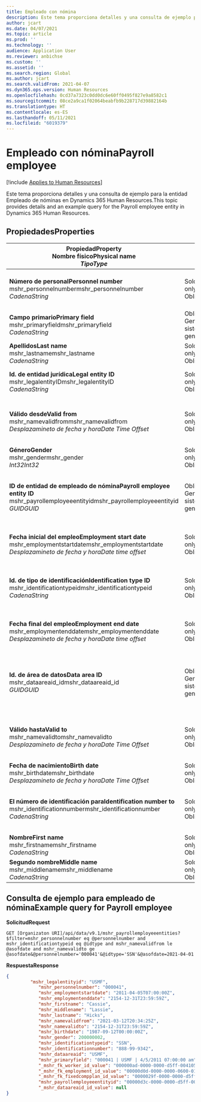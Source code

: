 ```yaml
---
title: Empleado con nómina
description: Este tema proporciona detalles y una consulta de ejemplo para la entidad Empleado de nóminas en Dynamics 365 Human Resources.
author: jcart
ms.date: 04/07/2021
ms.topic: article
ms.prod: ''
ms.technology: ''
audience: Application User
ms.reviewer: anbichse
ms.custom: ''
ms.assetid: ''
ms.search.region: Global
ms.author: jcart
ms.search.validFrom: 2021-04-07
ms.dyn365.ops.version: Human Resources
ms.openlocfilehash: 0cd37a7323c0dd0dc6e60ff0495f827e9a8582c1
ms.sourcegitcommit: 08ce2a9ca1f02064beabfb9b228717d39882164b
ms.translationtype: HT
ms.contentlocale: es-ES
ms.lasthandoff: 05/11/2021
ms.locfileid: "6019379"
---
```

# <a name="payroll-employee"></a><span data-ttu-id="30458-103">Empleado con nómina</span><span class="sxs-lookup"><span data-stu-id="30458-103">Payroll employee</span></span>

[!include [Applies to Human Resources](../includes/applies-to-hr.md)]

<span data-ttu-id="30458-104">Este tema proporciona detalles y una consulta de ejemplo para la entidad Empleado de nóminas en Dynamics 365 Human Resources.</span><span class="sxs-lookup"><span data-stu-id="30458-104">This topic provides details and an example query for the Payroll employee entity in Dynamics 365 Human Resources.</span></span>

## <a name="properties"></a><span data-ttu-id="30458-105">Propiedades</span><span class="sxs-lookup"><span data-stu-id="30458-105">Properties</span></span>

| <span data-ttu-id="30458-106">Propiedad</span><span class="sxs-lookup"><span data-stu-id="30458-106">Property</span></span><br><span data-ttu-id="30458-107">**Nombre físico**</span><span class="sxs-lookup"><span data-stu-id="30458-107">**Physical name**</span></span><br><span data-ttu-id="30458-108">**_Tipo_**</span><span class="sxs-lookup"><span data-stu-id="30458-108">**_Type_**</span></span> | <span data-ttu-id="30458-109">Utilizar</span><span class="sxs-lookup"><span data-stu-id="30458-109">Use</span></span> | <span data-ttu-id="30458-110">Descripción</span><span class="sxs-lookup"><span data-stu-id="30458-110">Description</span></span> |
| --- | --- | --- |
| <span data-ttu-id="30458-111">**Número de personal**</span><span class="sxs-lookup"><span data-stu-id="30458-111">**Personnel number**</span></span><br><span data-ttu-id="30458-112">mshr_personnelnumber</span><span class="sxs-lookup"><span data-stu-id="30458-112">mshr_personnelnumber</span></span><br><span data-ttu-id="30458-113">*Cadena*</span><span class="sxs-lookup"><span data-stu-id="30458-113">*String*</span></span> | <span data-ttu-id="30458-114">Solo lectura</span><span class="sxs-lookup"><span data-stu-id="30458-114">Read-only</span></span><br><span data-ttu-id="30458-115">Obligatorio</span><span class="sxs-lookup"><span data-stu-id="30458-115">Required</span></span> | <span data-ttu-id="30458-116">El número de personal exclusivo del empleado.</span><span class="sxs-lookup"><span data-stu-id="30458-116">The employee's unique personnel number.</span></span> |
| <span data-ttu-id="30458-117">**Campo primario**</span><span class="sxs-lookup"><span data-stu-id="30458-117">**Primary field**</span></span><br><span data-ttu-id="30458-118">mshr_primaryfield</span><span class="sxs-lookup"><span data-stu-id="30458-118">mshr_primaryfield</span></span><br><span data-ttu-id="30458-119">*Cadena*</span><span class="sxs-lookup"><span data-stu-id="30458-119">*String*</span></span> | <span data-ttu-id="30458-120">Obligatorio</span><span class="sxs-lookup"><span data-stu-id="30458-120">Required</span></span><br><span data-ttu-id="30458-121">Generado por el sistema</span><span class="sxs-lookup"><span data-stu-id="30458-121">System generated</span></span> |  |
| <span data-ttu-id="30458-122">**Apellidos**</span><span class="sxs-lookup"><span data-stu-id="30458-122">**Last name**</span></span><br><span data-ttu-id="30458-123">mshr_lastname</span><span class="sxs-lookup"><span data-stu-id="30458-123">mshr_lastname</span></span><br><span data-ttu-id="30458-124">*Cadena*</span><span class="sxs-lookup"><span data-stu-id="30458-124">*String*</span></span> | <span data-ttu-id="30458-125">Solo lectura</span><span class="sxs-lookup"><span data-stu-id="30458-125">Read only</span></span><br><span data-ttu-id="30458-126">Obligatorio</span><span class="sxs-lookup"><span data-stu-id="30458-126">Required</span></span> | <span data-ttu-id="30458-127">Apellido del empleado.</span><span class="sxs-lookup"><span data-stu-id="30458-127">Employee last name.</span></span> |
| <span data-ttu-id="30458-128">**Id. de entidad jurídica**</span><span class="sxs-lookup"><span data-stu-id="30458-128">**Legal entity ID**</span></span><br><span data-ttu-id="30458-129">mshr_legalentityID</span><span class="sxs-lookup"><span data-stu-id="30458-129">mshr_legalentityID</span></span><br><span data-ttu-id="30458-130">*Cadena*</span><span class="sxs-lookup"><span data-stu-id="30458-130">*String*</span></span> | <span data-ttu-id="30458-131">Solo lectura</span><span class="sxs-lookup"><span data-stu-id="30458-131">Read-only</span></span><br><span data-ttu-id="30458-132">Obligatorio</span><span class="sxs-lookup"><span data-stu-id="30458-132">Required</span></span> | <span data-ttu-id="30458-133">Especifica la entidad jurídica (empresa).</span><span class="sxs-lookup"><span data-stu-id="30458-133">Specifies the legal entity (company).</span></span> |
| <span data-ttu-id="30458-134">**Válido desde**</span><span class="sxs-lookup"><span data-stu-id="30458-134">**Valid from**</span></span><br><span data-ttu-id="30458-135">mshr_namevalidfrom</span><span class="sxs-lookup"><span data-stu-id="30458-135">mshr_namevalidfrom</span></span><br><span data-ttu-id="30458-136">*Desplazamineto de fecha y hora*</span><span class="sxs-lookup"><span data-stu-id="30458-136">*Date Time Offset*</span></span> | <span data-ttu-id="30458-137">Solo lectura</span><span class="sxs-lookup"><span data-stu-id="30458-137">Read-only</span></span> <br><span data-ttu-id="30458-138">Obligatorio</span><span class="sxs-lookup"><span data-stu-id="30458-138">Required</span></span> | <span data-ttu-id="30458-139">Fecha de inicio de la validez de la información del empleado.</span><span class="sxs-lookup"><span data-stu-id="30458-139">Date the employee information is valid from.</span></span>  |
| <span data-ttu-id="30458-140">**Género**</span><span class="sxs-lookup"><span data-stu-id="30458-140">**Gender**</span></span><br><span data-ttu-id="30458-141">mshr_gender</span><span class="sxs-lookup"><span data-stu-id="30458-141">mshr_gender</span></span><br><span data-ttu-id="30458-142">*Int32*</span><span class="sxs-lookup"><span data-stu-id="30458-142">*Int32*</span></span> | <span data-ttu-id="30458-143">Solo lectura</span><span class="sxs-lookup"><span data-stu-id="30458-143">Read-only</span></span><br><span data-ttu-id="30458-144">Obligatorio</span><span class="sxs-lookup"><span data-stu-id="30458-144">Required</span></span> | <span data-ttu-id="30458-145">El sexo del empleado.</span><span class="sxs-lookup"><span data-stu-id="30458-145">The employee's gender.</span></span> |
| <span data-ttu-id="30458-146">**ID de entidad de empleado de nómina**</span><span class="sxs-lookup"><span data-stu-id="30458-146">**Payroll employee entity ID**</span></span><br><span data-ttu-id="30458-147">mshr_payrollemployeeentityid</span><span class="sxs-lookup"><span data-stu-id="30458-147">mshr_payrollemployeeentityid</span></span><br><span data-ttu-id="30458-148">*GUID*</span><span class="sxs-lookup"><span data-stu-id="30458-148">*GUID*</span></span> | <span data-ttu-id="30458-149">Obligatorio</span><span class="sxs-lookup"><span data-stu-id="30458-149">Required</span></span><br><span data-ttu-id="30458-150">Generado por el sistema</span><span class="sxs-lookup"><span data-stu-id="30458-150">System generated</span></span> | <span data-ttu-id="30458-151">Valor GUID generado por el sistema para identificar de forma única el empleado.</span><span class="sxs-lookup"><span data-stu-id="30458-151">A system-generated GUID value to uniquely identify the employee.</span></span> |
| <span data-ttu-id="30458-152">**Fecha inicial del empleo**</span><span class="sxs-lookup"><span data-stu-id="30458-152">**Employment start date**</span></span><br><span data-ttu-id="30458-153">mshr_employmentstartdate</span><span class="sxs-lookup"><span data-stu-id="30458-153">mshr_employmentstartdate</span></span><br><span data-ttu-id="30458-154">*Desplazamineto de fecha y hora*</span><span class="sxs-lookup"><span data-stu-id="30458-154">*Date time offset*</span></span> | <span data-ttu-id="30458-155">Solo lectura</span><span class="sxs-lookup"><span data-stu-id="30458-155">Read-only</span></span><br><span data-ttu-id="30458-156">Obligatorio</span><span class="sxs-lookup"><span data-stu-id="30458-156">Required</span></span> | <span data-ttu-id="30458-157">La fecha de inicio del empleo del empleado.</span><span class="sxs-lookup"><span data-stu-id="30458-157">The start date of the employee's employment.</span></span> |
| <span data-ttu-id="30458-158">**Id. de tipo de identificación**</span><span class="sxs-lookup"><span data-stu-id="30458-158">**Identification type ID**</span></span><br><span data-ttu-id="30458-159">mshr_identificationtypeid</span><span class="sxs-lookup"><span data-stu-id="30458-159">mshr_identificationtypeid</span></span><br><span data-ttu-id="30458-160">*Cadena*</span><span class="sxs-lookup"><span data-stu-id="30458-160">*String*</span></span> |<span data-ttu-id="30458-161">Solo lectura</span><span class="sxs-lookup"><span data-stu-id="30458-161">Read-only</span></span><br><span data-ttu-id="30458-162">Obligatorio</span><span class="sxs-lookup"><span data-stu-id="30458-162">Required</span></span> | <span data-ttu-id="30458-163">El tipo de identificación definido para el empleado.</span><span class="sxs-lookup"><span data-stu-id="30458-163">The identification type defined for the employee.</span></span> |
| <span data-ttu-id="30458-164">**Fecha final del empleo**</span><span class="sxs-lookup"><span data-stu-id="30458-164">**Employment end date**</span></span><br><span data-ttu-id="30458-165">mshr_employmentenddate</span><span class="sxs-lookup"><span data-stu-id="30458-165">mshr_employmentenddate</span></span><br><span data-ttu-id="30458-166">*Desplazamineto de fecha y hora*</span><span class="sxs-lookup"><span data-stu-id="30458-166">*Date time offset*</span></span> | <span data-ttu-id="30458-167">Solo lectura</span><span class="sxs-lookup"><span data-stu-id="30458-167">Read-only</span></span><br><span data-ttu-id="30458-168">Obligatorio</span><span class="sxs-lookup"><span data-stu-id="30458-168">Required</span></span> |<span data-ttu-id="30458-169">La fecha de finalización del empleo del empleado.</span><span class="sxs-lookup"><span data-stu-id="30458-169">The end of the employee's employment.</span></span>  |
| <span data-ttu-id="30458-170">**Id. de área de datos**</span><span class="sxs-lookup"><span data-stu-id="30458-170">**Data area ID**</span></span><br><span data-ttu-id="30458-171">mshr_dataareaid_id</span><span class="sxs-lookup"><span data-stu-id="30458-171">mshr_dataareaid_id</span></span><br><span data-ttu-id="30458-172">*GUID*</span><span class="sxs-lookup"><span data-stu-id="30458-172">*GUID*</span></span> | <span data-ttu-id="30458-173">Obligatorio</span><span class="sxs-lookup"><span data-stu-id="30458-173">Required</span></span> <br><span data-ttu-id="30458-174">Generado por el sistema</span><span class="sxs-lookup"><span data-stu-id="30458-174">System generated</span></span> | <span data-ttu-id="30458-175">Valor GUID generado por el sistema que identifica a la entidad jurídica (empresa).</span><span class="sxs-lookup"><span data-stu-id="30458-175">System-generated GUID value identifying the legal entity (company).</span></span> |
| <span data-ttu-id="30458-176">**Válido hasta**</span><span class="sxs-lookup"><span data-stu-id="30458-176">**Valid to**</span></span><br><span data-ttu-id="30458-177">mshr_namevalidto</span><span class="sxs-lookup"><span data-stu-id="30458-177">mshr_namevalidto</span></span><br><span data-ttu-id="30458-178">*Desplazamineto de fecha y hora*</span><span class="sxs-lookup"><span data-stu-id="30458-178">*Date Time Offset*</span></span> |  <span data-ttu-id="30458-179">Solo lectura</span><span class="sxs-lookup"><span data-stu-id="30458-179">Read-only</span></span><br><span data-ttu-id="30458-180">Obligatorio</span><span class="sxs-lookup"><span data-stu-id="30458-180">Required</span></span> | <span data-ttu-id="30458-181">Fecha de finalización de la validez de la información del empleado.</span><span class="sxs-lookup"><span data-stu-id="30458-181">Date the employee information is valid to.</span></span> |
| <span data-ttu-id="30458-182">**Fecha de nacimiento**</span><span class="sxs-lookup"><span data-stu-id="30458-182">**Birth date**</span></span><br><span data-ttu-id="30458-183">mshr_birthdate</span><span class="sxs-lookup"><span data-stu-id="30458-183">mshr_birthdate</span></span><br><span data-ttu-id="30458-184">*Desplazamineto de fecha y hora*</span><span class="sxs-lookup"><span data-stu-id="30458-184">*Date Time Offset*</span></span> | <span data-ttu-id="30458-185">Solo lectura</span><span class="sxs-lookup"><span data-stu-id="30458-185">Read-only</span></span> <br><span data-ttu-id="30458-186">Obligatorio</span><span class="sxs-lookup"><span data-stu-id="30458-186">Required</span></span> | <span data-ttu-id="30458-187">La fecha de nacimiento del empleado.</span><span class="sxs-lookup"><span data-stu-id="30458-187">The employee's birth date</span></span> |
| <span data-ttu-id="30458-188">**El número de identificación para**</span><span class="sxs-lookup"><span data-stu-id="30458-188">**Identification number to**</span></span><br><span data-ttu-id="30458-189">mshr_identificationnumber</span><span class="sxs-lookup"><span data-stu-id="30458-189">mshr_identificationnumber</span></span><br><span data-ttu-id="30458-190">*Cadena*</span><span class="sxs-lookup"><span data-stu-id="30458-190">*String*</span></span> | <span data-ttu-id="30458-191">Solo lectura</span><span class="sxs-lookup"><span data-stu-id="30458-191">Read-only</span></span> <br><span data-ttu-id="30458-192">Obligatorio</span><span class="sxs-lookup"><span data-stu-id="30458-192">Required</span></span> |<span data-ttu-id="30458-193">El número de identificación definido para el empleado.</span><span class="sxs-lookup"><span data-stu-id="30458-193">The identification number defined for the employee.</span></span>  |
| <span data-ttu-id="30458-194">**Nombre**</span><span class="sxs-lookup"><span data-stu-id="30458-194">**First name**</span></span><br><span data-ttu-id="30458-195">mshr_firstname</span><span class="sxs-lookup"><span data-stu-id="30458-195">mshr_firstname</span></span><br><span data-ttu-id="30458-196">*Cadena*</span><span class="sxs-lookup"><span data-stu-id="30458-196">*String*</span></span> | <span data-ttu-id="30458-197">Solo lectura</span><span class="sxs-lookup"><span data-stu-id="30458-197">Read-only</span></span><br><span data-ttu-id="30458-198">Obligatorio</span><span class="sxs-lookup"><span data-stu-id="30458-198">Required</span></span> | <span data-ttu-id="30458-199">Nombre del empleado.</span><span class="sxs-lookup"><span data-stu-id="30458-199">Employee first name.</span></span> |
| <span data-ttu-id="30458-200">**Segundo nombre**</span><span class="sxs-lookup"><span data-stu-id="30458-200">**Middle name**</span></span><br><span data-ttu-id="30458-201">mshr_middlename</span><span class="sxs-lookup"><span data-stu-id="30458-201">mshr_middlename</span></span><br><span data-ttu-id="30458-202">*Cadena*</span><span class="sxs-lookup"><span data-stu-id="30458-202">*String*</span></span> | <span data-ttu-id="30458-203">Solo lectura</span><span class="sxs-lookup"><span data-stu-id="30458-203">Read-only</span></span><br><span data-ttu-id="30458-204">Obligatorio</span><span class="sxs-lookup"><span data-stu-id="30458-204">Required</span></span> |<span data-ttu-id="30458-205">Segundo nombre del empleado.</span><span class="sxs-lookup"><span data-stu-id="30458-205">Employee middle name.</span></span>  |

## <a name="example-query-for-payroll-employee"></a><span data-ttu-id="30458-206">Consulta de ejemplo para empleado de nómina</span><span class="sxs-lookup"><span data-stu-id="30458-206">Example query for Payroll employee</span></span>

<span data-ttu-id="30458-207">**Solicitud**</span><span class="sxs-lookup"><span data-stu-id="30458-207">**Request**</span></span>

```http
GET [Organizaton URI]/api/data/v9.1/mshr_payrollemployeeentities?$filter=mshr_personnelnumber eq @personnelnumber and mshr_identificationtypeid eq @idtype and mshr_namevalidfrom le @asofdate and mshr_namevalidto ge @asofdate&@personnelnumber='000041'&@idtype='SSN'&@asofdate=2021-04-01
```

<span data-ttu-id="30458-208">**Respuesta**</span><span class="sxs-lookup"><span data-stu-id="30458-208">**Response**</span></span>

```json
{
         "mshr_legalentityid": "USMF",
            "mshr_personnelnumber": "000041",
            "mshr_employmentstartdate": "2011-04-05T07:00:00Z",
            "mshr_employmentenddate": "2154-12-31T23:59:59Z",
            "mshr_firstname": "Cassie",
            "mshr_middlename": "Lassie",
            "mshr_lastname": "Hicks",
            "mshr_namevalidfrom": "2021-03-12T20:34:25Z",
            "mshr_namevalidto": "2154-12-31T23:59:59Z",
            "mshr_birthdate": "1987-09-12T00:00:00Z",
            "mshr_gender": 200000002,
            "mshr_identificationtypeid": "SSN",
            "mshr_identificationnumber": "888-99-9342",
            "mshr_dataareaid": "USMF",
            "mshr_primaryfield": "000041 | USMF | 4/5/2011 07:00:00 am",
            "_mshr_fk_worker_id_value": "000000ad-0000-0000-d5ff-004105000000",
            "_mshr_fk_employment_id_value": "00000d0d-0000-0000-0600-014105000000",
            "_mshr_fk_fixedcompplan_id_value": "0000029f-0000-0000-d5ff-004105000000",
            "mshr_payrollemployeeentityid": "00000d3c-0000-0000-d5ff-004105000000",
            "_mshr_dataareaid_id_value": null
}
```
